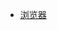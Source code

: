 <!-- - **Other** 
  - [Mac安装Homebrew](other/install-homebrew)
  - [Mac安装nvm](other/install-nvm) -->
* [浏览器](browser/index.md)